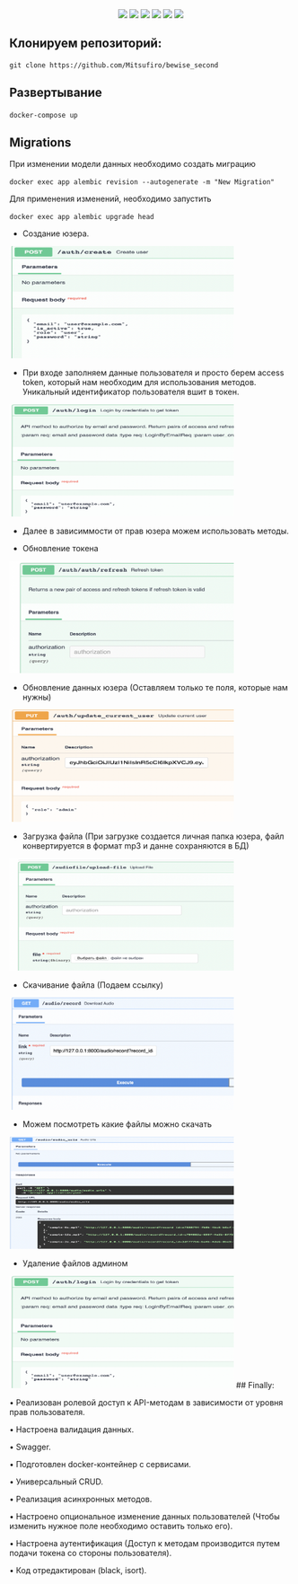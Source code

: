 <div id="badges" align='center'>
    <a>
        <img src="https://img.shields.io/badge/Python-3.10-green?logo=Python">
    </a>
    <a>
        <img src="https://img.shields.io/badge/FastAPI-0.95-green?logo=fastapi&logoColor=black?style=plastic"/>
    </a>
    <a>
        <img src="https://img.shields.io/badge/alembic-1.10-green?logo=alembic&logoColor=black?style=plastic">
    </a>
    <a>
        <img src="https://img.shields.io/badge/postgresql-13-blue?logo=postgresql&logoColor=white">
    </a>
    <a>
        <img src="https://img.shields.io/badge/SQLalchemy-1.4.41-blue?logo=SQLalchemy">
    </a>
    <a>
        <img src="https://img.shields.io/badge/Docker-20.10.16-green?logo=Docker&logoColor=black?style=plastic">
    </a>
</div>

## Клонируем репозиторий:

    git clone https://github.com/Mitsufiro/bewise_second

## Развертывание

`docker-compose up`

## Migrations

При изменении модели данных необходимо создать миграцию

`docker exec app alembic revision --autogenerate -m "New Migration"`

Для применения изменений, необходимо запустить

`docker exec app alembic upgrade head`

* Создание юзера.

 <img src="screens/user_create.png" width="400" height="200">

* При входе заполняем данные пользователя и просто берем access token, который нам необходим для использования методов. Уникальный идентификатор пользователя вшит в токен.

 <img src="screens/login.png" width="400" height="200">

* Далее в зависиммости от прав юзера можем использовать методы.

* Обновление токена

 <img src="screens/refresh.png" width="400" height="200">

* Обновление данных юзера (Оставляем только те поля, которые нам нужны)

 <img src="screens/update_user.png" width="400" height="200">

* Загрузка файла (При загрузке создается личная папка юзера, файл конвертируется в формат mp3 и данне сохраняются в БД)

 <img src="screens/upload_file.png" width="400" height="200">

* Скачивание файла (Подаем ссылку)

 <img src="screens/download.png" width="400" height="200">

* Можем посмотреть какие файлы можно скачать

 <img src="screens/urls.png" width="400" height="200">

* Удаление файлов админом
 
 <img src="screens/login.png" width="400" height="200">
## Finally:

• Реализован ролевой доступ к API-методам в зависимости от уровня прав пользователя.

• Настроена валидация данных.

• Swagger.

• Подготовлен docker-контейнер с сервисами.

• Универсальный CRUD.

• Реализация асинхронных методов.

• Настроено опциональное изменение данных пользователей (Чтобы изменить нужное поле необходимо оставить только его).

• Настроена аутентификация (Доступ к методам производится путем подачи токена со стороны пользователя).

• Код отредактирован (black, isort).

